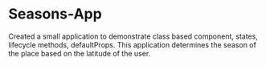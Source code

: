 # Seasons-App
Created a small application to demonstrate class based component, states, lifecycle methods, defaultProps. This application determines the season of the place based on the latitude of the user.
